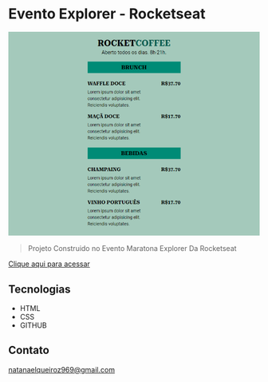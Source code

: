 # Evento Explorer - Rocketseat
![preview](preview.png)

> Projeto Construido no Evento Maratona Explorer Da Rocketseat

[Clique aqui para acessar](https://natandavinci.github.io/Cardapio/)

## Tecnologias

- HTML
- CSS
- GITHUB

## Contato
 natanaelqueiroz969@gmail.com
